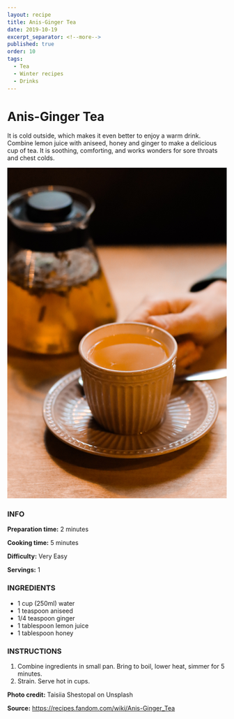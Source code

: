 ```yaml
---
layout: recipe
title: Anis-Ginger Tea
date: 2019-10-19
excerpt_separator: <!--more-->
published: true
order: 10
tags:
  - Tea
  - Winter recipes
  - Drinks
---
```


# Anis-Ginger Tea

It is cold outside, which makes it even better to enjoy a warm drink. Combine lemon juice with aniseed, honey and ginger to make a delicious cup of tea. It is soothing, comforting, and works wonders for sore throats and chest colds.

<!--more-->

[![Tea](/_uploads/tea.jpg)](/_uploads/tea.jpg)


### INFO

**Preparation time:** 2 minutes

**Cooking time:** 5 minutes

**Difficulty:** Very Easy

**Servings:** 1


### INGREDIENTS

- 1 cup (250ml) water
- 1 teaspoon aniseed
- 1/4 teaspoon ginger
- 1 tablespoon lemon juice
- 1 tablespoon honey


### INSTRUCTIONS

1. Combine ingredients in small pan. Bring to boil, lower heat, simmer for 5 minutes.
2. Strain. Serve hot in cups.




**Photo credit:** Taisiia Shestopal on Unsplash

**Source:** https://recipes.fandom.com/wiki/Anis-Ginger_Tea
